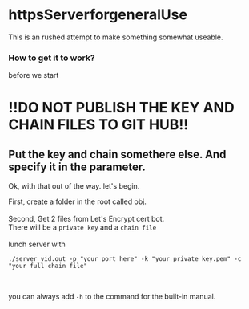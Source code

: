 # httpsServerforgeneralUse
This is an rushed attempt to make something somewhat useable.

<h3>
How to get it to work?
</h3>

<p>before we start</p>
<h1>!!DO NOT PUBLISH THE KEY AND CHAIN FILES TO GIT HUB!!</h1>
<h2>Put the key and chain somethere else. And specify it in the parameter.</h2>

<p>Ok, with that out of the way. let's begin.</p>

  First, create a folder in the root called obj.
  <br>
  <br>
  Second, Get 2 files from Let's Encrypt cert bot.
  <br>
  There will be a `private key` and a `chain file`
  <br>
  <br>
  lunch server with
  ```
  ./server_vid.out -p "your port here" -k "your private key.pem" -c "your full chain file"
  ```
  <br>

  you can always add `-h` to the command for the built-in manual.
  
  
